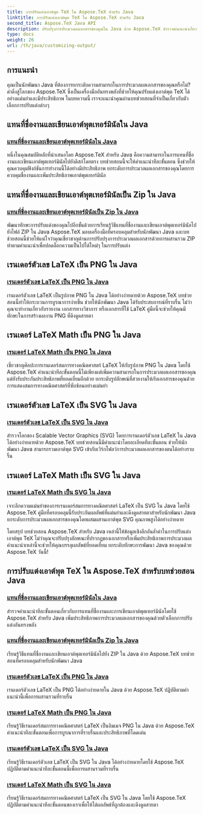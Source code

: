 ```yaml
---
title: การปรับแต่งเอาต์พุต TeX ใน Aspose.TeX สำหรับ Java
linktitle: การปรับแต่งเอาต์พุต TeX ใน Aspose.TeX สำหรับ Java
second_title: Aspose.TeX Java API
description: ปรับปรุงการประมวลผลเอกสารของคุณใน Java ด้วย Aspose.TeX สำรวจคำแนะนำเกี่ยวกับการแทนที่ชื่องาน การเขียนเอาต์พุตเทอร์มินัล และการเรนเดอร์ตัวเลข LaTeX และคณิตศาสตร์เป็น PNG/SVG อย่างราบรื่น
type: docs
weight: 26
url: /th/java/customizing-output/
---
```

## การแนะนำ

คุณเป็นนักพัฒนา Java ที่ต้องการยกระดับความสามารถในการประมวลผลเอกสารของคุณหรือไม่? ดำดิ่งสู่โลกของ Aspose.TeX ซึ่งเป็นเครื่องมืออันทรงพลังที่ช่วยให้คุณปรับแต่งเอาต์พุต TeX ได้อย่างแม่นยำและมีประสิทธิภาพ ในบทความนี้ เราจะแนะนำคุณผ่านบทช่วยสอนที่จำเป็นเกี่ยวกับตัวเลือกการปรับแต่งต่างๆ

## แทนที่ชื่องานและเขียนเอาต์พุตเทอร์มินัลใน Java

### [แทนที่ชื่องานและเขียนเอาต์พุตเทอร์มินัลใน Java](./override-job-name-disk/)

หนึ่งในคุณสมบัติหลักที่นำเสนอโดย Aspose.TeX สำหรับ Java คือความสามารถในการแทนที่ชื่องานและเขียนเอาต์พุตเทอร์มินัลไปยังดิสก์โดยตรง บทช่วยสอนนี้จะให้คำแนะนำทีละขั้นตอน ซึ่งช่วยให้คุณควบคุมฟังก์ชันการทำงานนี้ได้อย่างมีประสิทธิภาพ ยกระดับการประมวลผลเอกสารของคุณโดยการควบคุมชื่องานและเพิ่มประสิทธิภาพเอาต์พุตเทอร์มินัล

## แทนที่ชื่องานและเขียนเอาต์พุตเทอร์มินัลเป็น Zip ใน Java

### [แทนที่ชื่องานและเขียนเอาต์พุตเทอร์มินัลเป็น Zip ใน Java](./override-job-name-zip/)

พัฒนาทักษะการปรับแต่งของคุณไปอีกขั้นด้วยการเรียนรู้วิธีแทนที่ชื่องานและเขียนเอาต์พุตเทอร์มินัลไปยังไฟล์ ZIP ใน Java Aspose.TeX มอบเครื่องมือที่ครอบคลุมสำหรับนักพัฒนา Java และบทช่วยสอนนี้ช่วยให้แน่ใจว่าคุณเชี่ยวชาญด้านการปรับปรุงการประมวลผลเอกสารด้วยการผสานรวม ZIP ทำตามคำแนะนำเพื่อปลดล็อกความเป็นไปได้ใหม่ๆ ในการปรับแต่ง

## เรนเดอร์ตัวเลข LaTeX เป็น PNG ใน Java

### [เรนเดอร์ตัวเลข LaTeX เป็น PNG ใน Java](./render-lafigures-png/)

เรนเดอร์ตัวเลข LaTeX เป็นรูปภาพ PNG ใน Java ได้อย่างง่ายดายด้วย Aspose.TeX บทช่วยสอนนี้ทำให้กระบวนการบูรณาการง่ายขึ้น ช่วยให้นักพัฒนา Java ได้รับประสบการณ์ที่ราบรื่น ไม่ว่าคุณจะทำงานเกี่ยวกับรายงาน เอกสารทางวิชาการ หรือเอกสารที่ใช้ LaTeX คู่มือนี้จะช่วยให้คุณมีทักษะในการสร้างผลงาน PNG ที่ดึงดูดสายตา

## เรนเดอร์ LaTeX Math เป็น PNG ใน Java

### [เรนเดอร์ LaTeX Math เป็น PNG ใน Java](./render-lamath-png/)

เชี่ยวชาญศิลปะการเรนเดอร์สมการทางคณิตศาสตร์ LaTeX ให้กับรูปภาพ PNG ใน Java โดยใช้ Aspose.TeX คำแนะนำทีละขั้นตอนนี้ไม่เพียงแต่เพิ่มความสามารถในการประมวลผลเอกสารของคุณ แต่ยังรับประกันประสิทธิภาพที่ยอดเยี่ยมอีกด้วย ยกระดับรูปลักษณ์ที่สวยงามให้กับเอกสารของคุณด้วยการแสดงสมการทางคณิตศาสตร์ที่ซับซ้อนอย่างแม่นยำ

## เรนเดอร์ตัวเลข LaTeX เป็น SVG ใน Java

### [เรนเดอร์ตัวเลข LaTeX เป็น SVG ใน Java](./render-lafigures-svg/)

สำรวจโลกของ Scalable Vector Graphics (SVG) โดยการเรนเดอร์ตัวเลข LaTeX ใน Java ได้อย่างง่ายดายด้วย Aspose.TeX บทช่วยสอนนี้มีคำแนะนำโดยละเอียดทีละขั้นตอน ช่วยให้นักพัฒนา Java สามารถรวมเอาต์พุต SVG เข้ากับเวิร์กโฟลว์การประมวลผลเอกสารของตนได้อย่างราบรื่น

## เรนเดอร์ LaTeX Math เป็น SVG ใน Java

### [เรนเดอร์ LaTeX Math เป็น SVG ใน Java](./render-lamath-svg/)

เจาะลึกความแม่นยำของการเรนเดอร์สมการทางคณิตศาสตร์ LaTeX เป็น SVG ใน Java โดยใช้ Aspose.TeX คู่มือที่ครอบคลุมนี้รับประกันผลลัพธ์ที่แม่นยำและดึงดูดสายตาสำหรับนักพัฒนา Java ยกระดับการประมวลผลเอกสารของคุณโดยผสมผสานเอาต์พุต SVG คุณภาพสูงได้อย่างง่ายดาย

โดยสรุป บทช่วยสอน Aspose.TeX สำหรับ Java เหล่านี้ให้ข้อมูลเชิงลึกอันล้ำค่าในการปรับแต่งเอาต์พุต TeX ไม่ว่าคุณจะปรับปรุงลักษณะที่ปรากฏของเอกสารหรือเพิ่มประสิทธิภาพการประมวลผล คำแนะนำเหล่านี้จะช่วยให้คุณบรรลุผลลัพธ์ที่ยอดเยี่ยม ยกระดับทักษะการพัฒนา Java ของคุณด้วย Aspose.TeX วันนี้!
## การปรับแต่งเอาต์พุต TeX ใน Aspose.TeX สำหรับบทช่วยสอน Java
### [แทนที่ชื่องานและเขียนเอาต์พุตเทอร์มินัลใน Java](./override-job-name-disk/)
สำรวจคำแนะนำทีละขั้นตอนเกี่ยวกับการแทนที่ชื่องานและการเขียนเอาต์พุตเทอร์มินัลโดยใช้ Aspose.TeX สำหรับ Java เพิ่มประสิทธิภาพการประมวลผลเอกสารของคุณด้วยตัวเลือกการปรับแต่งอันทรงพลัง
### [แทนที่ชื่องานและเขียนเอาต์พุตเทอร์มินัลเป็น Zip ใน Java](./override-job-name-zip/)
เรียนรู้วิธีแทนที่ชื่องานและเขียนเอาต์พุตเทอร์มินัลไปยัง ZIP ใน Java ด้วย Aspose.TeX บทช่วยสอนที่ครอบคลุมสำหรับนักพัฒนา Java
### [เรนเดอร์ตัวเลข LaTeX เป็น PNG ใน Java](./render-lafigures-png/)
เรนเดอร์ตัวเลข LaTeX เป็น PNG ได้อย่างง่ายดายใน Java ด้วย Aspose.TeX ปฏิบัติตามคำแนะนำนี้เพื่อการผสานรวมที่ราบรื่น
### [เรนเดอร์ LaTeX Math เป็น PNG ใน Java](./render-lamath-png/)
เรียนรู้วิธีเรนเดอร์สมการทางคณิตศาสตร์ LaTeX เป็นอิมเมจ PNG ใน Java ด้วย Aspose.TeX คำแนะนำทีละขั้นตอนเพื่อการบูรณาการที่ราบรื่นและประสิทธิภาพที่โดดเด่น
### [เรนเดอร์ตัวเลข LaTeX เป็น SVG ใน Java](./render-lafigures-svg/)
เรียนรู้วิธีเรนเดอร์ตัวเลข LaTeX เป็น SVG ใน Java ได้อย่างง่ายดายโดยใช้ Aspose.TeX ปฏิบัติตามคำแนะนำทีละขั้นตอนนี้เพื่อการผสานรวมที่ราบรื่น
### [เรนเดอร์ LaTeX Math เป็น SVG ใน Java](./render-lamath-svg/)
เรียนรู้วิธีเรนเดอร์สมการทางคณิตศาสตร์ LaTeX เป็น SVG ใน Java โดยใช้ Aspose.TeX ปฏิบัติตามคำแนะนำทีละขั้นตอนของเราเพื่อให้ได้ผลลัพธ์ที่ถูกต้องและดึงดูดสายตา